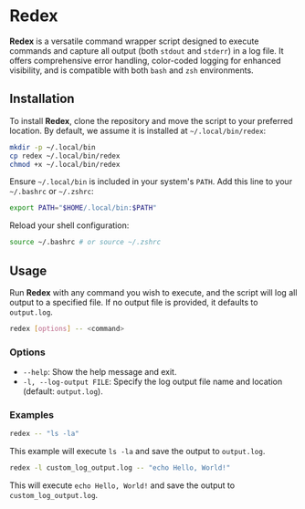 
# Redex

**Redex** is a versatile command wrapper script designed to execute commands and capture all output (both `stdout` and `stderr`) in a log file. It offers comprehensive error handling, color-coded logging for enhanced visibility, and is compatible with both `bash` and `zsh` environments.

## Installation

To install **Redex**, clone the repository and move the script to your preferred location. By default, we assume it is installed at `~/.local/bin/redex`:

```sh
mkdir -p ~/.local/bin
cp redex ~/.local/bin/redex
chmod +x ~/.local/bin/redex
```

Ensure `~/.local/bin` is included in your system's `PATH`. Add this line to your `~/.bashrc` or `~/.zshrc`:

```sh
export PATH="$HOME/.local/bin:$PATH"
```

Reload your shell configuration:

```sh
source ~/.bashrc # or source ~/.zshrc
```

## Usage

Run **Redex** with any command you wish to execute, and the script will log all output to a specified file. If no output file is provided, it defaults to `output.log`.

```sh
redex [options] -- <command>
```

### Options

- `--help`: Show the help message and exit.
- `-l, --log-output FILE`: Specify the log output file name and location (default: `output.log`).

### Examples

```sh
redex -- "ls -la"
```

This example will execute `ls -la` and save the output to `output.log`.

```sh
redex -l custom_log_output.log -- "echo Hello, World!"
```

This will execute `echo Hello, World!` and save the output to `custom_log_output.log`.

